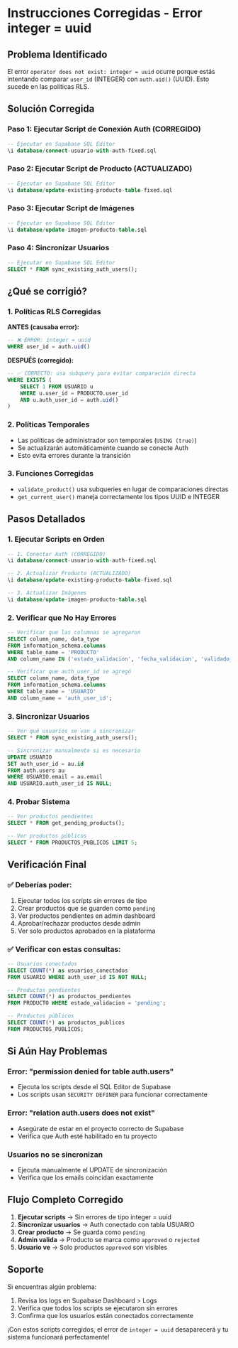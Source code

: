 # Instrucciones Corregidas - Error integer = uuid

## Problema Identificado

El error `operator does not exist: integer = uuid` ocurre porque estás intentando comparar `user_id` (INTEGER) con `auth.uid()` (UUID). Esto sucede en las políticas RLS.

## Solución Corregida

### **Paso 1: Ejecutar Script de Conexión Auth (CORREGIDO)**
```sql
-- Ejecutar en Supabase SQL Editor
\i database/connect-usuario-with-auth-fixed.sql
```

### **Paso 2: Ejecutar Script de Producto (ACTUALIZADO)**
```sql
-- Ejecutar en Supabase SQL Editor
\i database/update-existing-producto-table-fixed.sql
```

### **Paso 3: Ejecutar Script de Imágenes**
```sql
-- Ejecutar en Supabase SQL Editor
\i database/update-imagen-producto-table.sql
```

### **Paso 4: Sincronizar Usuarios**
```sql
-- Ejecutar en Supabase SQL Editor
SELECT * FROM sync_existing_auth_users();
```

## ¿Qué se corrigió?

### **1. Políticas RLS Corregidas**
**ANTES (causaba error):**
```sql
-- ❌ ERROR: integer = uuid
WHERE user_id = auth.uid()
```

**DESPUÉS (corregido):**
```sql
-- ✅ CORRECTO: usa subquery para evitar comparación directa
WHERE EXISTS (
    SELECT 1 FROM USUARIO u 
    WHERE u.user_id = PRODUCTO.user_id 
    AND u.auth_user_id = auth.uid()
)
```

### **2. Políticas Temporales**
- Las políticas de administrador son temporales (`USING (true)`)
- Se actualizarán automáticamente cuando se conecte Auth
- Esto evita errores durante la transición

### **3. Funciones Corregidas**
- `validate_product()` usa subqueries en lugar de comparaciones directas
- `get_current_user()` maneja correctamente los tipos UUID e INTEGER

## Pasos Detallados

### **1. Ejecutar Scripts en Orden**
```sql
-- 1. Conectar Auth (CORREGIDO)
\i database/connect-usuario-with-auth-fixed.sql

-- 2. Actualizar Producto (ACTUALIZADO)
\i database/update-existing-producto-table-fixed.sql

-- 3. Actualizar Imágenes
\i database/update-imagen-producto-table.sql
```

### **2. Verificar que No Hay Errores**
```sql
-- Verificar que las columnas se agregaron
SELECT column_name, data_type 
FROM information_schema.columns 
WHERE table_name = 'PRODUCTO' 
AND column_name IN ('estado_validacion', 'fecha_validacion', 'validado_por');

-- Verificar que auth_user_id se agregó
SELECT column_name, data_type 
FROM information_schema.columns 
WHERE table_name = 'USUARIO' 
AND column_name = 'auth_user_id';
```

### **3. Sincronizar Usuarios**
```sql
-- Ver qué usuarios se van a sincronizar
SELECT * FROM sync_existing_auth_users();

-- Sincronizar manualmente si es necesario
UPDATE USUARIO 
SET auth_user_id = au.id
FROM auth.users au
WHERE USUARIO.email = au.email 
AND USUARIO.auth_user_id IS NULL;
```

### **4. Probar Sistema**
```sql
-- Ver productos pendientes
SELECT * FROM get_pending_products();

-- Ver productos públicos
SELECT * FROM PRODUCTOS_PUBLICOS LIMIT 5;
```

## Verificación Final

### **✅ Deberías poder:**
1. Ejecutar todos los scripts sin errores de tipo
2. Crear productos que se guarden como `pending`
3. Ver productos pendientes en admin dashboard
4. Aprobar/rechazar productos desde admin
5. Ver solo productos aprobados en la plataforma

### **✅ Verificar con estas consultas:**
```sql
-- Usuarios conectados
SELECT COUNT(*) as usuarios_conectados 
FROM USUARIO WHERE auth_user_id IS NOT NULL;

-- Productos pendientes
SELECT COUNT(*) as productos_pendientes 
FROM PRODUCTO WHERE estado_validacion = 'pending';

-- Productos públicos
SELECT COUNT(*) as productos_publicos 
FROM PRODUCTOS_PUBLICOS;
```

## Si Aún Hay Problemas

### **Error: "permission denied for table auth.users"**
- Ejecuta los scripts desde el SQL Editor de Supabase
- Los scripts usan `SECURITY DEFINER` para funcionar correctamente

### **Error: "relation auth.users does not exist"**
- Asegúrate de estar en el proyecto correcto de Supabase
- Verifica que Auth esté habilitado en tu proyecto

### **Usuarios no se sincronizan**
- Ejecuta manualmente el UPDATE de sincronización
- Verifica que los emails coincidan exactamente

## Flujo Completo Corregido

1. **Ejecutar scripts** → Sin errores de tipo integer = uuid
2. **Sincronizar usuarios** → Auth conectado con tabla USUARIO
3. **Crear producto** → Se guarda como `pending`
4. **Admin valida** → Producto se marca como `approved` o `rejected`
5. **Usuario ve** → Solo productos `approved` son visibles

## Soporte

Si encuentras algún problema:
1. Revisa los logs en Supabase Dashboard > Logs
2. Verifica que todos los scripts se ejecutaron sin errores
3. Confirma que los usuarios están conectados correctamente

¡Con estos scripts corregidos, el error de `integer = uuid` desaparecerá y tu sistema funcionará perfectamente!

